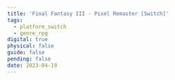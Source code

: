 ```yaml
---
title: 'Final Fantasy III - Pixel Remaster [Switch]'
tags:
  - platform_switch
  - genre_rpg
digital: true
physical: false
guide: false
pending: false
date: 2023-04-19
---
```

